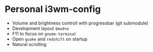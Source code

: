 # Personal i3wm-config
* Volume and brightness controll with progressbar (git submodule)
* Development layout `$mod+o`
* F11 to focus on `gnome-terminal`
* Open `guake` and `redshift` on startup
* Natural scrolling

